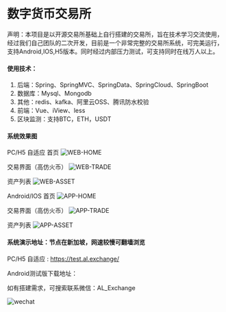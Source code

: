 # 数字货币交易所

声明：本项目是以开源交易所基础上自行搭建的交易所，旨在技术学习交流使用，经过我们自己团队的二次开发，目前是一个非常完整的交易所系统，可完美运行，支持Android,IOS,H5版本。同时经过内部压力测试，可支持同时在线万人以上。



#### 使用技术：

1. 后端：Spring、SpringMVC、SpringData、SpringCloud、SpringBoot
2. 数据库：Mysql、Mongodb
3. 其他：redis、kafka、阿里云OSS、腾讯防水校验
4. 前端：Vue、iView、less
5. 区块监测：支持BTC，ETH，USDT



#### 系统效果图

PC/H5 自适应
首页
![WEB-HOME](https://github.com/rnbinfo/CryptoExchange/raw/master/web-home.jpg)

交易界面（高仿火币）
![WEB-TRADE](https://github.com/rnbinfo/CryptoExchange/raw/master/web-trade-pro.jpg)

资产列表
![WEB-ASSET](https://github.com/rnbinfo/CryptoExchange/raw/master/web-asset.png)


Android/IOS
首页
![APP-HOME](https://github.com/rnbinfo/CryptoExchange/raw/master/app-home.png)

交易界面（高仿火币）
![APP-TRADE](https://github.com/rnbinfo/CryptoExchange/raw/master/app-trade.png)

资产列表
![APP-ASSET](https://github.com/rnbinfo/CryptoExchange/raw/master/app-asset.png)



#### 系统演示地址：节点在新加坡，网速较慢可翻墙浏览

PC/H5 自适应  :   https://test.al.exchange/

Android测试版下载地址：



如有搭建需求，可搜索联系微信：AL_Exchange

![wechat](https://github.com/rnbinfo/CryptoExchange/raw/master/wechat_al.png)


